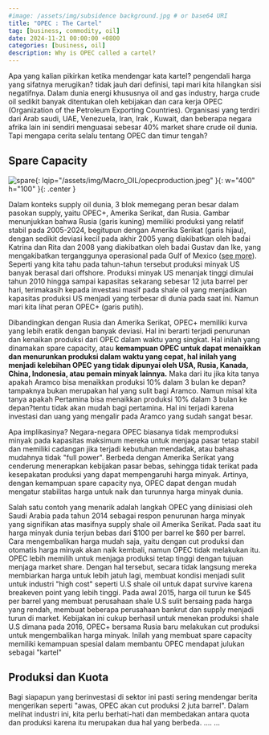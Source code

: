 ```yaml
---
#image: /assets/img/subsidence background.jpg # or base64 URI
title: "OPEC : The Cartel"
tag: [business, commodity, oil]
date: 2024-11-21 00:00:00 +0800
categories: [business, oil]
description: Why is OPEC called a cartel? 
---
```

Apa yang kalian pikirkan ketika mendengar kata kartel? pengendali harga yang sifatnya merugikan? tidak jauh dari definisi, tapi mari kita hilangkan sisi negatifnya. Dalam dunia energi khususnya oil and gas industry, harga crude oil sedikit banyak ditentukan oleh kebijakan dan cara kerja OPEC (Organization of the Petroleum Exporting Countries). Organisasi yang terdiri dari Arab saudi, UAE, Venezuela, Iran, Irak , Kuwait, dan beberapa negara afrika lain ini sendiri menguasai sebesar 40% market share crude oil dunia. Tapi mengapa cerita selalu tentang OPEC dan timur tengah? 

## Spare Capacity
![spare](https://erlangds.github.io/assets/img/Macro_OIL/opecproduction.jpeg){: lqip="/assets/img/Macro_OIL/opecproduction.jpeg" }{: w="400" h="100" }{: .center }

Dalam konteks supply oil dunia, 3 blok memegang peran besar dalam pasokan supply, yaitu OPEC+, Amerika Serikat, dan Rusia. Gambar menunjukkan bahwa Rusia (garis kuning) memiliki produksi yang relatif stabil pada 2005-2024, begitupun dengan Amerika Serikat (garis hijau), dengan sedikit deviasi kecil pada akhir 2005 yang diakibatkan oleh badai Katrina dan Rita dan 2008 yang diakibatkan oleh badai Gustav dan Ike, yang mengakibatkan terganggunya operasional pada Gulf of Mexico ([see more](https://www.eia.gov/todayinenergy/detail.php?id=62104)). Seperti yang kita tahu pada tahun-tahun tersebut produksi minyak US banyak berasal dari offshore. Produksi minyak US menanjak tinggi dimulai tahun 2010 hingga sampai kapasitas sekarang sebesar 12 juta barrel per hari, terimakasih kepada investasi masif pada shale oil yang menjadikan kapasitas produksi US menjadi yang terbesar di dunia pada saat ini. Namun mari kita lihat peran OPEC+ (garis putih). 

Dibandingkan dengan Rusia dan Amerika Serikat, OPEC+ memiliki kurva yang lebih eratik dengan banyak deviasi. Hal ini berarti terjadi penurunan dan kenaikan produksi dari OPEC dalam waktu yang singkat. Hal inilah yang dinamakan spare capacity, atau **kemampuan OPEC untuk dapat menaikkan dan menurunkan produksi dalam waktu yang cepat, hal inilah yang menjadi kelebihan OPEC yang tidak dipunyai oleh USA, Rusia, Kanada, China, Indonesia, atau pemain minyak lainnya.** Maka dari itu jika kita tanya apakah Aramco bisa menaikkan produksi 10% dalam 3 bulan ke depan? tampaknya bukan merupakan hal yang sulit bagi Aramco. Namun misal kita tanya apakah Pertamina bisa menaikkan produksi 10% dalam 3 bulan ke depan?tentu tidak akan mudah bagi pertamina. Hal ini terjadi karena investasi dan uang yang mengalir pada Aramco yang sudah sangat besar. 

Apa implikasinya? Negara-negara OPEC biasanya tidak memproduksi minyak pada kapasitas maksimum mereka untuk menjaga pasar tetap stabil dan memiliki cadangan jika terjadi kebutuhan mendadak, atau bahasa mudahnya tidak "full power". Berbeda dengan Amerika Serikat yang cenderung menerapkan kebijakan pasar bebas, sehingga tidak terikat pada kesepakatan produksi yang dapat mempengaruhi harga minyak. Artinya, dengan kemampuan spare capacity nya, OPEC dapat dengan mudah mengatur stabilitas harga untuk naik dan turunnya harga minyak dunia. 

Salah satu contoh yang menarik adalah langkah OPEC yang diinisiasi oleh Saudi Arabia pada tahun 2014 sebagai respon penurunan harga minyak yang signifikan atas masifnya supply shale oil Amerika Serikat. Pada saat itu harga minyak dunia terjun bebas dari $100 per barrel ke $60 per barrel. Cara mengembalikan harga mudah saja, yaitu dengan cut produksi dan otomatis harga minyak akan naik kembali, namun OPEC tidak melakukan itu. OPEC lebih memilih untuk menjaga produksi tetap tinggi dengan tujuan menjaga market share. Dengan hal tersebut, secara tidak langsung mereka membiarkan harga untuk lebih jatuh lagi, membuat kondisi menjadi sulit untuk industri "high cost" seperti U.S shale oil untuk dapat survive karena breakeven point yang lebih tinggi. Pada awal 2015, harga oil turun ke $45 per barrel yang membuat perusahaan shale U.S sulit bersaing pada harga yang rendah, membuat beberapa perusahaan bankrut dan supply menjadi turun di market. Kebijakan ini cukup berhasil untuk menekan produksi shale U.S dimana pada 2016, OPEC+ bersama Rusia baru melakukan cut produksi untuk mengembalikan harga minyak. Inilah yang membuat spare capacity memiliki kemampuan spesial dalam membantu OPEC mendapat julukan sebagai "kartel" 

## Produksi dan Kuota
Bagi siapapun yang berinvestasi di sektor ini pasti sering mendengar berita mengerikan seperti "awas, OPEC akan cut produksi 2 juta barrel". Dalam melihat industri ini, kita perlu berhati-hati dan membedakan antara quota dan produksi karena itu merupakan dua hal yang berbeda. 
....
...
